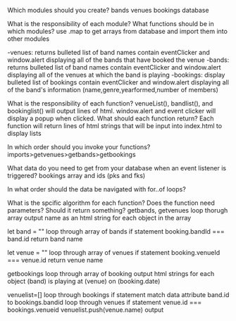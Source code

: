 Which modules should you create?
bands venues bookings database

What is the responsibility of each module?
What functions should be in which modules?
use .map to get arrays from database and import them into other modules

-venues: returns bulleted list of band names
contain eventClicker and window.alert displaying all of the bands that have booked the venue
-bands: returns bulleted list of band names
contain eventClicker and window.alert displaying all of the venues at which the band is playing
-bookings: display bulleted list of bookings
contain eventClicker and window.alert displaying all of the band's information (name,genre,yearformed,number of members)


What is the responsibility of each function?
venueList(), bandlist(), and bookinglist() will output lines of html.
window.alert and event clicker will display a popup when clicked.
What should each function return?
Each function will return lines of html strings that will be input into index.html to display lists

In which order should you invoke your functions?
imports>getvenues>getbands>getbookings

What data do you need to get from your database when an event listener is triggered?
bookings array and ids (pks and fks)

In what order should the data be navigated with for..of loops?

What is the spcific algorithm for each function? Does the function need parameters? Should it return something?
getbands, getvenues
loop thorugh array
output name as an html string for each object in the array


let band = ""
loop through array of bands
if statement booking.bandId === band.id
return band name

let venue = ""
loop through array of venues
if statement booking.venueId === venue.id
return venue name

getbookings
loop through array of booking
output html strings for each object (band) is playing at (venue) on (booking.date)


venuelist=[]
loop through bookings
if statement match data attribute band.id to bookings.bandid 
loop through venues
if statement venue.id === bookings.venueid
venuelist.push(venue.name)
output 

